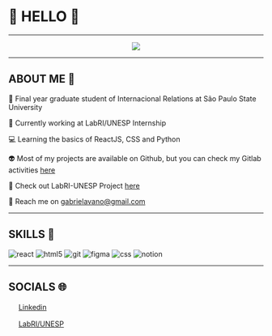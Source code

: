 # 👾 HELLO 🌈
-----

<p align="center">
  <img src="https://media.giphy.com/media/7iirVpppgQMe3Ap6k9/giphy.gif" />
</p>

-----
## ABOUT ME 🍄

🦋 Final year graduate student of Internacional Relations at São Paulo State University

🔮 Currently working at LabRI/UNESP Internship

💻 Learning the basics of ReactJS, CSS and Python

👽 Most of my projects are available on Github, but you can check my Gitlab activities [here](https://gitlab.com/gabsv)

🌼 Check out LabRI-UNESP Project [here](https://gitlab.com/unesp-labri)

📩 Reach me on gabrielavano@gmail.com

-----

## SKILLS 🔧

![react](https://camo.githubusercontent.com/533da8800843b57b91a3227ce7d151ca865a0eeaae675715e209c0092314fa96/68747470733a2f2f696d672e736869656c64732e696f2f62616467652f2d52656163742d3435623864383f7374796c653d666c61742d737175617265266c6f676f3d7265616374266c6f676f436f6c6f723d7768697465) ![html5](https://camo.githubusercontent.com/0c3a16a22ae058cfe38a06dc9ea16404cf006409262f547c9ccfa3ec8b30f71e/68747470733a2f2f696d672e736869656c64732e696f2f62616467652f2d48544d4c352d4533344632363f7374796c653d666c61742d737175617265266c6f676f3d68746d6c35266c6f676f436f6c6f723d7768697465) ![git](https://camo.githubusercontent.com/561f3d4fd727fcca82984c91a65eca069ff34a435072158f6947c4ca52370eae/68747470733a2f2f696d672e736869656c64732e696f2f62616467652f2d4769742d4630353033323f7374796c653d666c61742d737175617265266c6f676f3d676974266c6f676f436f6c6f723d7768697465) ![figma](https://camo.githubusercontent.com/84421ab6f4cb2c058f3d1eb19d36ae5298ffa57cc2ea01ba44010e671ecff681/68747470733a2f2f696d672e736869656c64732e696f2f62616467652f6669676d612d2532334632344531452e7376673f7374796c653d666c6174266c6f676f3d6669676d61266c6f676f436f6c6f723d7768697465) ![css](https://camo.githubusercontent.com/b4befe54390ddf13216a4b89766f748847cd9240ca756eab2296d3e26da8e2ef/68747470733a2f2f696d672e736869656c64732e696f2f62616467652f637373332d2532333135373242362e7376673f7374796c653d666c6174266c6f676f3d63737333266c6f676f436f6c6f723d7768697465) ![notion](https://camo.githubusercontent.com/18a8c410d376e898044da2f57db74cac44a5d638983a8c6647ed5ca1fb0c0e60/68747470733a2f2f696d672e736869656c64732e696f2f62616467652f4e6f74696f6e2d2532333030303030302e7376673f7374796c653d666c6174266c6f676f3d6e6f74696f6e266c6f676f436f6c6f723d7768697465)

-----

## SOCIALS 🌐

<a href="https://www.linkedin.com/in/gabrielavano/"><img src="https://cdn-icons-png.flaticon.com/512/408/408163.png" width="16"></img></a> [Linkedin](https://www.linkedin.com/in/gabrielavano)

<a href="https://labriunesp.org"><img src="https://cdn-icons-png.flaticon.com/512/408/408168.png" width="16"></img></a> [LabRI/UNESP](https://labriunesp.org)



